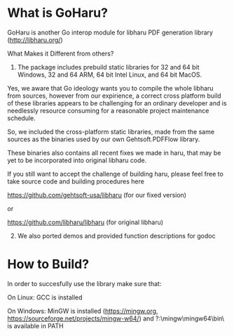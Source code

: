 # What is GoHaru? 

GoHaru is another Go interop module for libharu PDF generation library (http://libharu.org/)

What Makes it Different from others? 

1) The package includes prebuild static libraries for 32 and 64 bit Windows, 32 and 64 ARM, 64 bit Intel Linux, and 64 bit MacOS. 

Yes, we aware that Go ideology wants you to compile the whole libharu from sources, however from our expirience, a correct cross 
platform build of these libraries appears to be challenging for an ordinary developer and is needlessly resource consuming for a reasonable project maintenance schedule. 

So, we included the  cross-platform static libraries, made from the same sources as the binaries used by our own Gehtsoft.PDFFlow library. 

These binaries also contains all recent fixes we made in haru, that may be yet to be incorporated into original libharu code. 

If you still want to accept the challenge of building haru, please feel free to take source code and building procedures here

https://github.com/gehtsoft-usa/libharu (for our fixed version)

or 

https://github.com/libharu/libharu (for original libharu)

2)  We also ported demos and provided function descriptions for godoc 

# How to Build? 

In order to succesfully use the library make sure that:

On Linux: GCC is installed 

On Windows: MinGW is installed (https://mingw.org, https://sourceforge.net/projects/mingw-w64/) and ?:\mingw\mingw64\bin\ is available in 
PATH
